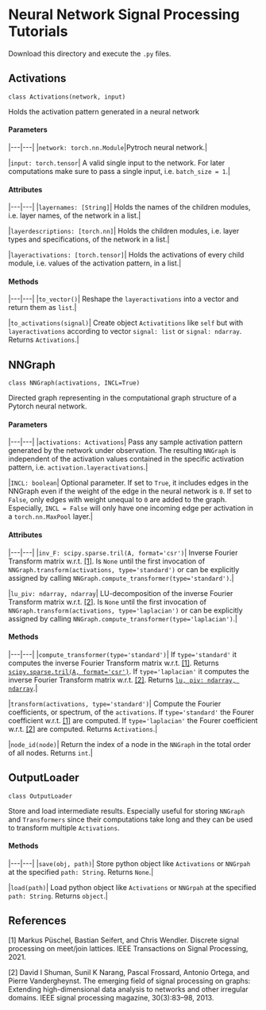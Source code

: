 # Neural Network Signal Processing Tutorials

Download this directory and execute the `.py` files.

## Activations

`class Activations(network, input)`

Holds the activation pattern generated in a neural network

#### Parameters

|---|---|
|`network: torch.nn.Module`|Pytroch neural network.|

|`input: torch.tensor`|
A valid single input to the network. For later computations make sure to pass a single input, i.e. `batch_size = 1`.|

#### Attributes

|---|---|
|`layernames: [String]`|
Holds the names of the children modules, i.e. layer names, of the network in a list.|

|`layerdescriptions: [torch.nn]`|
Holds the children modules, i.e. layer types and specifications, of the network in a list.|

|`layeractivations: [torch.tensor]`|
Holds the activations of every child module, i.e. values of the activation pattern, in a list.|

#### Methods

|---|---|
|`to_vector()`|
Reshape the `layeractivations` into a vector and return them as `list`.|

|`to_activations(signal)`|
Create object `Activatitions` like `self` but with `layeractivations` according to vector `signal: list` or `signal: ndarray`. Returns `Activations`.|

## NNGraph

`class NNGraph(activations, INCL=True)`

Directed graph representing in the computational graph structure of a Pytorch neural network.

#### Parameters

|---|---|
|`activations: Activations`|
Pass any sample activation pattern generated by the network under observation. The resulting `NNGraph` is independent of the activation values contained in the specific activation pattern, i.e. `activation.layeractivations`.|

|`INCL: boolean`|
Optional parameter. If set to `True`, it includes edges in the NNGraph even if the weight of the edge in the neural network is `0`. If set to `False`, only edges with weight unequal to `0` are added to the graph. Especially, `INCL = False` will only have one incoming edge per activation in  a `torch.nn.MaxPool` layer.|


#### Attributes

|---|---|
|`inv_F: scipy.sparse.tril(A, format='csr')`|
Inverse Fourier Transform matrix w.r.t. [[1]](https://arxiv.org/pdf/2012.04358.pdf). Is `None` until the first invocation of `NNGraph.transform(activations, type='standard')` or can be explicitly assigned by calling `NNGraph.compute_transformer(type='standard')`.|

|`lu_piv: ndarray, ndarray`|
LU-decomposition of the inverse Fourier Transform matrix w.r.t. [[2]](https://arxiv.org/pdf/1211.0053.pdf). Is `None` until the first invocation of `NNGraph.transform(activations, type='laplacian')` or can be explicitly assigned by calling `NNGraph.compute_transformer(type='laplacian')`.|


#### Methods

|---|---|
|`compute_transformer(type='standard')`|
If `type='standard'` it computes the inverse Fourier Transform matrix w.r.t. [[1]](https://arxiv.org/pdf/2012.04358.pdf). Returns [`scipy.sparse.tril(A, format='csr')`](https://docs.scipy.org/doc/scipy/reference/generated/scipy.sparse.tril.html).
If `type='laplacian'` it computes the inverse Fourier Transform matrix w.r.t. [[2]](https://arxiv.org/pdf/1211.0053.pdf). Returns [`lu, piv: ndarray, ndarray`](https://docs.scipy.org/doc/scipy/reference/generated/scipy.linalg.lu_factor.html).|

|`transform(activations, type='standard')`|
Compute the Fourier coefficients, or spectrum, of the `activations`. If `type='standard'` the Fourer coefficient w.r.t. [[1]](https://arxiv.org/pdf/2012.04358.pdf) are computed. If `type='laplacian'` the Fourer coefficient w.r.t. [[2]](https://arxiv.org/pdf/1211.0053.pdf) are computed. Returns `Activations`.|

|`node_id(node)`|
Return the index of a node in the `NNGraph` in the total order of all nodes. Returns `int`.|

## OutputLoader

`class OutputLoader`

Store and load intermediate results. Especially useful for storing `NNGraph` and `Transformers` since their computations take long and they can be used to transform multiple `Activations`.

#### Methods

|---|---|
|`save(obj, path)`|
Store python object like `Activations` or `NNGrpah` at the specified `path: String`. Returns `None`.|

|`load(path)`|
Load python object like `Activations` or `NNGrpah` at the specified `path: String`. Returns `object`.|


## References
[1]
Markus Püschel, Bastian Seifert, and Chris Wendler. Discrete signal processing on meet/join lattices. IEEE Transactions on Signal Processing, 2021.

[2]
David I Shuman, Sunil K Narang, Pascal Frossard, Antonio Ortega, and Pierre Vandergheynst. The emerging field of signal processing on graphs: Extending high-dimensional data analysis to networks and other irregular domains. IEEE signal processing magazine, 30(3):83–98, 2013.
